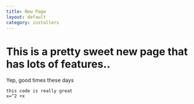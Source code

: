 ```yaml
---
title: New Page
layout: default
category: installers
---
```


# This is a pretty sweet new page that has lots of features..


Yep, good times these days


```
this code is really great
x=^2 +x 
```

